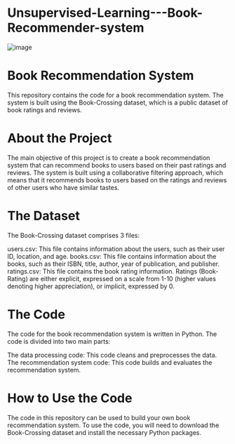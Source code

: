 # Unsupervised-Learning---Book-Recommender-system

![image](https://github.com/shivanivadlamani/Unsupervised-Learning---Book-Recommender-system/assets/113968903/ff7b5004-7eff-47a6-820f-3c3b2f68a0d5)


# Book Recommendation System
This repository contains the code for a book recommendation system. The system is built using the Book-Crossing dataset, which is a public dataset of book ratings and reviews.

# About the Project
The main objective of this project is to create a book recommendation system that can recommend books to users based on their past ratings and reviews. The system is built using a collaborative filtering approach, which means that it recommends books to users based on the ratings and reviews of other users who have similar tastes.

# The Dataset
The Book-Crossing dataset comprises 3 files:

users.csv: This file contains information about the users, such as their user ID, location, and age.
books.csv: This file contains information about the books, such as their ISBN, title, author, year of publication, and publisher.
ratings.csv: This file contains the book rating information. Ratings (Book-Rating) are either explicit, expressed on a scale from 1-10 (higher values denoting higher appreciation), or implicit, expressed by 0.

# The Code
The code for the book recommendation system is written in Python. The code is divided into two main parts:

The data processing code: This code cleans and preprocesses the data.
The recommendation system code: This code builds and evaluates the recommendation system.

# How to Use the Code
The code in this repository can be used to build your own book recommendation system. To use the code, you will need to download the Book-Crossing dataset and install the necessary Python packages.
